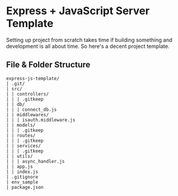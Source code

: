 # Express + JavaScript Server Template
Setting up project from scratch takes time if building something and development is all about time. So here's a decent project template.

## File & Folder Structure

    express-js-template/
    | .git/
    | src/
    | | controllers/
    | | | .gitkeep
    | | db/
    | | | connect_db.js
    | | middlewares/
    | | | isauth.middleware.js
    | | models/
    | | | .gitkeep
    | | routes/
    | | | .gitkeep
    | | services/
    | | | .gitkeep
    | | utils/
    | | | async_handler.js
    | | app.js
    | | index.js
    | .gitignore
    | env_sample
    | package.json
